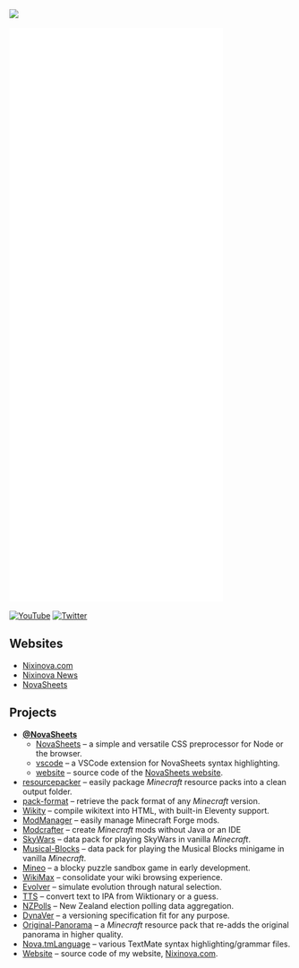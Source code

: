<img src="https://nixinova.com/assets/images/logos/nixinova.png" width="360px">

![GitHub stats](https://raw.githubusercontent.com/Nixinova/Nixinova/metrics/github-metrics.svg)

[![YouTube](https://img.shields.io/badge/youtube-%23FF0000.svg?&style=for-the-badge&logo=youtube&logoColor=white)](https://youtube.com/NixinovaYT)
[![Twitter](https://img.shields.io/badge/twitter-%231DA1F2.svg?&style=for-the-badge&logo=twitter&logoColor=white)](https://twitter.com/Nixinova)

## Websites
* [Nixinova.com](https://nixinova.com)
* [Nixinova News](https://news.nixinova.com)
* [NovaSheets](https://novasheets.nixinova.com)

## Projects
* **[@NovaSheets](https://github.com/NovaSheets)**
  * [NovaSheets](https://github.com/NovaSheets/NovaSheets) – a simple and versatile CSS preprocessor for Node or the browser.
  * [vscode](https://github.com/NovaSheets/vscode) – a VSCode extension for NovaSheets syntax highlighting.
  * [website](https://github.com/NovaSheets/website) – source code of the [NovaSheets website](https://novasheets.nixinova.com).
* [resourcepacker](https://github.com/Nixinova/resourcepacker) – easily package *Minecraft* resource packs into a clean output folder.
* [pack-format](https://github.com/Nixinova/pack-format) – retrieve the pack format of any *Minecraft* version.
* [Wikity](https://github.com/Nixinova/Wikity) – compile wikitext into HTML, with built-in Eleventy support.
* [ModManager](https://github.com/Nixinova/ModManager) – easily manage Minecraft Forge mods.
* [Modcrafter](https://github.com/Nixinova/Modcrafter) – create *Minecraft* mods without Java or an IDE
* [SkyWars](https://github.com/Nixinova/SkyWars) – data pack for playing SkyWars in vanilla *Minecraft*.
* [Musical-Blocks](https://github.com/Nixinova/MusicalBlocks) – data pack for playing the Musical Blocks minigame in vanilla *Minecraft*.
* [Mineo](https://github.com/Nixinova/Mineo) – a blocky puzzle sandbox game in early development.
* [WikiMax](https://github.com/Nixinova/WikiMax) – consolidate your wiki browsing experience.
* [Evolver](https://github.com/Nixinova/Evolver) – simulate evolution through natural selection.
* [TTS](https://github.com/Nixinova/tts) – convert text to IPA from Wiktionary or a guess.
* [NZPolls](https://github.com/Nixinova/nzpolls) – New Zealand election polling data aggregation.
* [DynaVer](https://github.com/Nixinova/DynaVer) – a versioning specification fit for any purpose.
* [Original-Panorama](https://github.com/Nixinova/Original-Panorama) – a *Minecraft* resource pack that re-adds the original panorama in higher quality.
* [Nova.tmLanguage](https://github.com/Nixinova/Nova.tmLanguage) – various TextMate syntax highlighting/grammar files.
* [Website](https://github.com/Nixinova/Website) – source code of my website, [Nixinova.com](https://nixinova.com).
